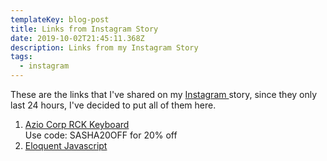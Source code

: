 ```yaml
---
templateKey: blog-post
title: Links from Instagram Story
date: 2019-10-02T21:45:11.368Z
description: Links from my Instagram Story
tags:
  - instagram
---
```

These are the links that I've shared on my [Instagram ](www.instagram.com/sasha.codes)story, since they only last 24 hours, I've decided to put all of them here. 

1. [Azio Corp RCK Keyboard](https://aziocorp.com/collections/keyboard/products/rck?variant=13401223823403)\
   Use code: SASHA20OFF for 20% off
2. [Eloquent Javascript](https://eloquentjavascript.net)

